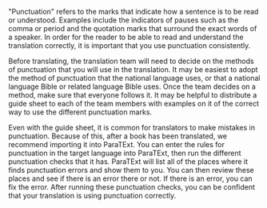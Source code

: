 
"Punctuation" refers to the marks that indicate how a sentence is to be read or understood. Examples include the indicators of pauses such as the comma or period and the quotation marks that surround the exact words of a speaker. In order for the reader to be able to read and understand the translation correctly, it is important that you use punctuation consistently. 

Before translating, the translation team will need to decide on the methods of punctuation that you will use in the translation. It may be easiest to adopt the method of punctuation that the national language uses, or that a national language Bible or related language Bible uses. Once the team decides on a method, make sure that everyone follows it. It may be helpful to distribute a guide sheet to each of the team members with examples on it of the correct way to use the different punctuation marks. 

Even with the guide sheet, it is common for translators to make mistakes in punctuation. Because of this, after a book has been translated, we recommend importing it into ParaTExt. You can enter the rules for punctuation in the target language into ParaTExt, then run the different punctuation checks that it has. ParaTExt will list all of the places where it finds punctuation errors and show them to you. You can then review these places and see if there is an error there or not. If there is an error, you can fix the error. After running these punctuation checks, you can be confident that your translation is using punctuation correctly.